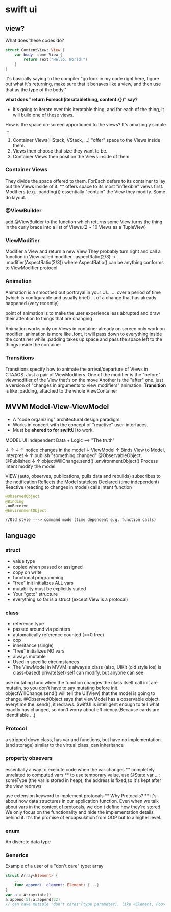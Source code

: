 # swift ui
## view?
What does these codes do?
```swift
struct ContentView: View {
    var body: some View {
        return Text("Hello, World!")
    }
}
```
it's basically saying to the compiler 
"go look in my code right here, figure out what it's returning, make sure that it behaves like a view, and then use that as the type of the body."

**what does "return Foreach(iteratablething, content:{})" say?**
+ it's going to iterate over this iteratable thing, and for each of the thing, it will build one of these views.

How is the space on-screen apportioned to the views?
It's amazingly simple ...
1. Container Views(HStack, VStack, ...) "offer" space to the Views inside them.
2. Views then choose that size they want to be.
3. Container Views then position the Views inside of them.

### Container Views
They divide the space offered to them.
ForEach defers to its container to lay out the Views inside of it.
** offers space to its most "inflexible" views first.
Modifiers (e.g. .padding()) essentially "contain" the View they modify. Some do layout.

### @ViewBuilder 
add @ViewBuilder to the function which returns some View turns the thing in the curly brace into a list of Views.(2 ~ 10 Views as a TupleView)

### ViewModifier
Modifier a View and return a new View
They probably turn right and call a function in View called modifier.
.aspectRatio(2/3) -> .modifier(AspectRatio(2/3)) where AspectRatio() can be anything conforms to ViewModifier protocol

### Animation
Animation is a smoothed out portrayal in your UI...
... over a period of time (which is configurable and usually brief)
... of a change that has already happened (very recently)

point of animation is to make the user experience less abrupted and draw their attention to things that are changing

Animation works only on Views in container already on screen
only work on modifier
.animation is more like .font, it will pass down to everything inside the container
while .padding takes up space and pass the space left to the things inside the container

### Transitions
Transitions specify how to animate the arrival/departure of Views in CTAAOS.
Just a pair of ViewModifiers.
One of the modifier is the "before" viewmodifier of the View that's on the move
Another is the "after" one.
just a version of "changes in arguments to view modifiers" animation.
**Transition** is like .padding, attached to the whole ViewContainer

## MVVM Model-View-ViewModel
+ A "code organizing" architectural design paradigm.
+ Works in concert with the concept of "reactive" user-interfaces.
+ Must be **ahered to for swiftUI** to work.

MODEL
    UI independent
    Data + Logic --> "The truth"
    
↓            ↑
↓            ↑  notice changes in the model
↓ ViewModel  ↑  Binds View to Model, interpret 
↓            ↑  publish "something changed"  @ObservableObject, @Published
↓            ↑                               objectWillChange.send()
                                             .environmentObject()
                Process intent
                modify the model

VIEW (auto, observes, publications, pulls data and rebuilds)
    subscribes to the notification
    Reflects the Model
    stateless
    Declared (time independent)
    Reactive (reacting to changes in model)
    calls Intent function
```swift
@ObservedObject
@Binding
.onReceive
@EnvironmentObject
```
    
    //Old style ---> command mode (time dependent e.g. function calls)
    
## language

### struct
+ value type
+ copied when passed or assigned
+ copy on write
+ functional programming
+ "free" init initializes ALL vars
+ mutability must be explicitly stated
+ Your "goto" structure
+ everything so far is a struct (except View is a protocal)


### class
+ reference type
+ passed around via pointers
+ automatically reference counted (==0 free)
+ oop
+ inheritance (single)
+ "free" initializes NO vars
+ always mutable
+ Used in specific circumstances
+ The ViewModel in MVVM is always a class (also, UIKit (old style ios) is class-based)
private(set) self can modify, but anyone can see

use mutating func when the function changes the class itself
call init are mutatin, so you don't have to say mutating before init.
objectWillChange.send() will tell the UI(View) that the model is going to change.
@ObservedObject says that viewModel has a observable object. everytime the .send(), it redraws. SwiftUI is intelligent enough to tell what exactly has changed, so don't worry about efficiency.(Because cards are identifiable ...)

### Protocol
a stripped down class, has var and functions, but have no implementation.(and storage)
similar to the virtual class.
can inheritance

### property obsevers
essentially a way to execute code when the var changes
** completely unrelated to computed vars **
to use temporary value, use @State var ...: someType (the var is stored in heap), the address is fixed,so it's kept after the view redraws

use extension keyword to implement protocals
** Why Protocals? **
it's about how data structures in our application function.
Even when we talk about vars in the context of protocals, we don't define how they're stored. We only focus on the functionality and hide the implementation details behind it.
It's the promise of encapsulation from OOP but to a higher level.

### enum
An discrete data type

### Generics
Example of a user of a "don't care" type: array
```swift
struct Array<Element> {
    ...
    func append(_ element: Element) {...}
}
var a = Array<int>() 
a.append(5);a.append(22)
// can have mutiple "don't cares"(type parameter), like <Element, Foo>
```



